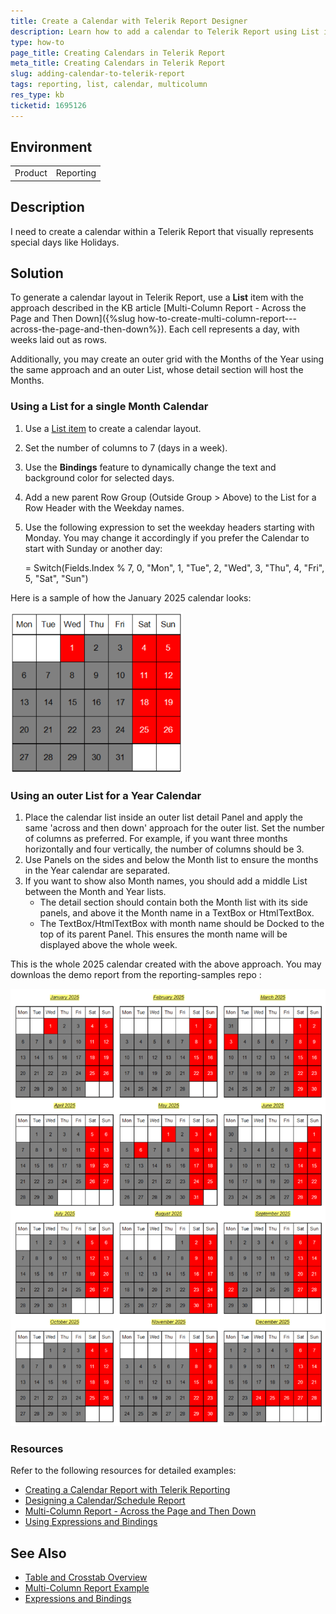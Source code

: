 ```yaml
---
title: Create a Calendar with Telerik Report Designer
description: Learn how to add a calendar to Telerik Report using List items.
type: how-to
page_title: Creating Calendars in Telerik Report
meta_title: Creating Calendars in Telerik Report
slug: adding-calendar-to-telerik-report
tags: reporting, list, calendar, multicolumn
res_type: kb
ticketid: 1695126
---
```


## Environment
<table>
<tbody>
<tr>
<td> Product </td>
<td> Reporting </td>
</tr>
</tbody>
</table>

## Description

I need to create a calendar within a Telerik Report that visually represents special days like Holidays. 

## Solution

To generate a calendar layout in Telerik Report, use a **List** item with the approach described in the KB article [Multi-Column Report - Across the Page and Then Down]({%slug how-to-create-multi-column-report---across-the-page-and-then-down%}). Each cell represents a day, with weeks laid out as rows. 

Additionally, you may create an outer grid with the Months of the Year using the same approach and an outer List, whose detail section will host the Months.

### Using a List for a single Month Calendar

1. Use a [List item](https://docs.telerik.com/reporting/knowledge-base/how-to-create-multi-column-report---across-the-page-and-then-down) to create a calendar layout.
1. Set the number of columns to 7 (days in a week).
1. Use the **Bindings** feature to dynamically change the text and background color for selected days.
1. Add a new parent Row Group (Outside Group > Above) to the List for a Row Header with the Weekday names.
1. Use the following expression to set the weekday headers starting with Monday. You may change it accordingly if you prefer the Calendar to start with Sunday or another day:

	= Switch(Fields.Index % 7, 0, "Mon", 1, "Tue", 2, "Wed", 3, "Thu", 4, "Fri", 5, "Sat", "Sun")

Here is a sample of how the January 2025 calendar looks:

![Monthly calendar for January 2025 achieved with a List in Telerik Reporting](images/January.png)

### Using an outer List for a Year Calendar

1. Place the calendar list inside an outer list detail Panel and apply the same 'across and then down' approach for the outer list. Set the number of columns as preferred. For example, if you want three months horizontally and four vertically, the number of columns should be 3.
1. Use Panels on the sides and below the Month list to ensure the months in the Year calendar are separated.
1. If you want to show also Month names, you should add a middle List between the Month and Year lists.
	* The detail section should contain both the Month list with its side panels, and above it the Month name in a TextBox or HtmlTextBox.
	* The TextBox/HtmlTextBox with month name should be Docked to the top of its parent Panel. This ensures the month name will be displayed above the whole week.

This is the whole 2025 calendar created with the above approach. You may downloas the demo report from the reporting-samples repo :

![Calendar for the year 2025 achieved with nested Lists in Telerik Reporting](images/Calendar-2025.png)

### Resources

Refer to the following resources for detailed examples:
- [Creating a Calendar Report with Telerik Reporting](https://www.telerik.com/blogs/creating-a-calendar-report-with-telerik-reporting)
- [Designing a Calendar/Schedule Report](https://www.telerik.com/forums/designing-a-calendar-schedule-report)
- [Multi-Column Report - Across the Page and Then Down](https://docs.telerik.com/reporting/knowledge-base/how-to-create-multi-column-report---across-the-page-and-then-down)
- [Using Expressions and Bindings](https://docs.telerik.com/reporting/designing-reports/connecting-to-data/expressions/using-expressions/bindings)

## See Also

- [Table and Crosstab Overview](https://docs.telerik.com/reporting/table-working-with-table-cross-table-list-items)
- [Multi-Column Report Example](https://docs.telerik.com/reporting/knowledge-base/how-to-create-multi-column-report---across-the-page-and-then-down)
- [Expressions and Bindings](https://docs.telerik.com/reporting/designing-reports/connecting-to-data/expressions/using-expressions/bindings)
